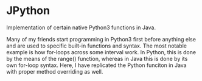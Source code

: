 # JPython
Implementation of certain native Python3 functions in Java.

Many of my friends start programming in Python3 first before anything else and are used to specific built-in functions and syntax. The most notable example is how for-loops across some interval work. In Python, this is done by the means of the range() function, whereas in Java this is done by its own for-loop syntax. Here, I have replicated the Python funciton in Java with proper method overriding as well.

